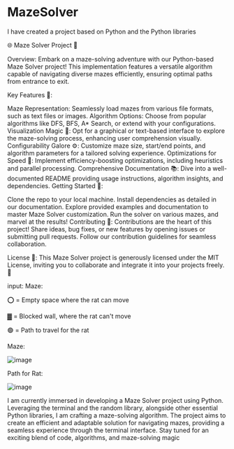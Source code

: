 # MazeSolver
I have created a project based on Python and the Python libraries 

🌐 Maze Solver Project 🧩

Overview:
Embark on a maze-solving adventure with our Python-based Maze Solver project! This implementation features a versatile algorithm capable of navigating diverse mazes efficiently, ensuring optimal paths from entrance to exit.

Key Features 🚀:

Maze Representation: Seamlessly load mazes from various file formats, such as text files or images.
Algorithm Options: Choose from popular algorithms like DFS, BFS, A* Search, or extend with your configurations.
Visualization Magic 🎨: Opt for a graphical or text-based interface to explore the maze-solving process, enhancing user comprehension visually.
Configurability Galore ⚙️: Customize maze size, start/end points, and algorithm parameters for a tailored solving experience.
Optimizations for Speed 🚄: Implement efficiency-boosting optimizations, including heuristics and parallel processing.
Comprehensive Documentation 📚: Dive into a well-documented README providing usage instructions, algorithm insights, and dependencies.
Getting Started 🏁:

Clone the repo to your local machine.
Install dependencies as detailed in our documentation.
Explore provided examples and documentation to master Maze Solver customization.
Run the solver on various mazes, and marvel at the results!
Contributing 🤝:
Contributions are the heart of this project! Share ideas, bug fixes, or new features by opening issues or submitting pull requests. Follow our contribution guidelines for seamless collaboration.

License 📜:
This Maze Solver project is generously licensed under the MIT License, inviting you to collaborate and integrate it into your projects freely. 🎉


input: 
Maze:

⭕ = Empty space where the rat can move

▓ = Blocked wall, where the rat can't move

🟢 = Path to travel for the rat

Maze:

![image](https://github.com/Prathamesh2141/MazeSolver/assets/119419554/923dac45-5fc8-455c-bd47-b49c4cc28a4a)


Path for Rat:

![image](https://github.com/Prathamesh2141/MazeSolver/assets/119419554/a7dbfdf3-07fe-4229-9ed5-60a53bd7cefd)



I am currently immersed in developing a Maze Solver project using Python. Leveraging the terminal and the random library, alongside other essential Python libraries, I am crafting a maze-solving algorithm. The project aims to create an efficient and adaptable solution for navigating mazes, providing a seamless experience through the terminal interface. Stay tuned for an exciting blend of code, algorithms, and maze-solving magic



